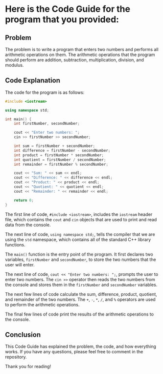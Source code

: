 # Here is the Code Guide for the program that you provided:

## Problem

The problem is to write a program that enters two numbers and performs all arithmetic operations on them. The arithmetic operations that the program should perform are addition, subtraction, multiplication, division, and modulus.

## Code Explanation

The code for the program is as follows:

```c++
#include <iostream>

using namespace std;

int main() {
    int firstNumber, secondNumber;

    cout << "Enter two numbers: ";
    cin >> firstNumber >> secondNumber;

    int sum = firstNumber + secondNumber;
    int difference = firstNumber - secondNumber;
    int product = firstNumber * secondNumber;
    int quotient = firstNumber / secondNumber;
    int remainder = firstNumber % secondNumber;

    cout << "Sum: " << sum << endl;
    cout << "Difference: " << difference << endl;
    cout << "Product: " << product << endl;
    cout << "Quotient: " << quotient << endl;
    cout << "Remainder: " << remainder << endl;

    return 0;
}
```

The first line of code, `#include <iostream>`, includes the `iostream` header file, which contains the `cout` and `cin` objects that are used to print and read data from the console.

The next line of code, `using namespace std;`, tells the compiler that we are using the `std` namespace, which contains all of the standard C++ library functions.

The `main()` function is the entry point of the program. It first declares two variables, `firstNumber` and `secondNumber`, to store the two numbers that the user will enter.

The next line of code, `cout << "Enter two numbers: ";`, prompts the user to enter two numbers. The `cin >>` operator then reads the two numbers from the console and stores them in the `firstNumber` and `secondNumber` variables.

The next few lines of code calculate the sum, difference, product, quotient, and remainder of the two numbers. The `+`, `-`, `*`, `/`, and `%` operators are used to perform the arithmetic operations.

The final few lines of code print the results of the arithmetic operations to the console.

## Conclusion

This Code Guide has explained the problem, the code, and how everything works. If you have any questions, please feel free to comment in the repository.

Thank you for reading!